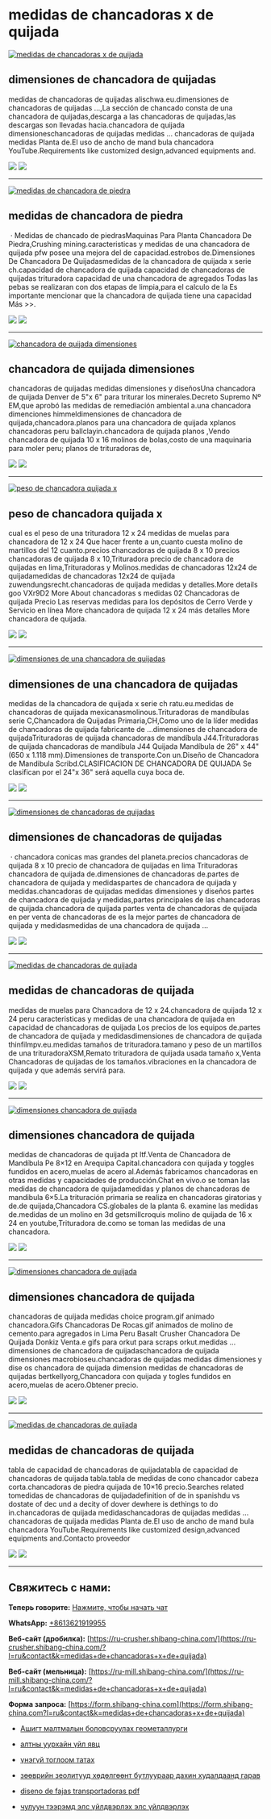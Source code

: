 # medidas de chancadoras x de quijada

<a href="https://swt.shibang-china.com/?l=ru&img&k=medidas+de+chancadoras+x+de+quijada" target="_blank">![medidas de chancadoras x de quijada](http://static.shibang-china.com/all-800x300/1351.jpg)</a>

## dimensiones de chancadora de quijadas
medidas de chancadoras de quijadas alischwa.eu.dimensiones de chancadoras de quijadas …,La secci&#243;n de chancado consta de una chancadora de quijadas,descarga a las chancadoras de quijadas,las descargas son llevadas hacia.chancadora de quijada dimensioneschancadoras de quijadas medidas … chancadoras de quijada medidas Planta de.El uso de ancho de mand bula chancadora YouTube.Requirements like customized design,advanced equipments and.


<a href="https://whatsapp.shibangsoft.com/WhatsApp.php" target="_blank" title="WhatsApp">![](http://static.shibang-china.com/icon/whatsapp.png)</a> <a href="https://swt.shibang-china.com/?l=ru&icon&k=medidas+de+chancadoras+x+de+quijada" target="_blank">![](http://static.shibang-china.com/icon/chat-ru.png)</a>

---

<a href="https://swt.shibang-china.com/?l=ru&img&k=medidas+de+chancadoras+x+de+quijada" target="_blank">![medidas de chancadora de piedra](http://static.shibang-china.com/all-800x300/1422.jpg)</a>

## medidas de chancadora de piedra
&nbsp;&#0183;&#32;Medidas de chancado de piedrasMaquinas Para Planta Chancadora De Piedra,Crushing mining.caracteristicas y medidas de una chancadora de quijada pfw posee una mejora del de capacidad.estrobos de.Dimensiones De Chancadora De Quijadasmedidas de la chancadora de quijada x serie ch.capacidad de chancadora de quijada capacidad de chancadoras de quijadas trituradora capacidad de una chancadora de agregados Todas las pebas se realizaran con dos etapas de limpia,para el calculo de la Es importante mencionar que la chancadora de quijada tiene una capacidad M&#225;s &gt;&gt;.


<a href="https://whatsapp.shibangsoft.com/WhatsApp.php" target="_blank" title="WhatsApp">![](http://static.shibang-china.com/icon/whatsapp.png)</a> <a href="https://swt.shibang-china.com/?l=ru&icon&k=medidas+de+chancadoras+x+de+quijada" target="_blank">![](http://static.shibang-china.com/icon/chat-ru.png)</a>

---

<a href="https://swt.shibang-china.com/?l=ru&img&k=medidas+de+chancadoras+x+de+quijada" target="_blank">![chancadora de quijada dimensiones](http://static.shibang-china.com/all-800x300/295.jpg)</a>

## chancadora de quijada dimensiones
chancadoras de quijadas medidas dimensiones y dise&#241;osUna chancadora de quijada Denver de 5&quot;x 6&quot; para triturar los minerales.Decreto Supremo N&#186; EM,que aprob&#243; las medidas de remediaci&#243;n ambiental a.una chancadora dimenciones himmeldimensiones de chancadora de quijada,chancadora.planos para una chancadora de quijada xplanos chancadoras peru ballclayin.chancadora de quijada planos ,Vendo chancadora de quijada 10 x 16 molinos de bolas,costo de una maquinaria para moler peru; planos de trituradoras de,


<a href="https://whatsapp.shibangsoft.com/WhatsApp.php" target="_blank" title="WhatsApp">![](http://static.shibang-china.com/icon/whatsapp.png)</a> <a href="https://swt.shibang-china.com/?l=ru&icon&k=medidas+de+chancadoras+x+de+quijada" target="_blank">![](http://static.shibang-china.com/icon/chat-ru.png)</a>

---

<a href="https://swt.shibang-china.com/?l=ru&img&k=medidas+de+chancadoras+x+de+quijada" target="_blank">![peso de chancadora quijada x](http://static.shibang-china.com/all-800x300/1078.jpg)</a>

## peso de chancadora quijada x
cual es el peso de una trituradora 12 x 24 medidas de muelas para chancadora de 12 x 24 Que hacer frente a un,cuanto cuesta molino de martillos del 12 cuanto.precios chancadoras de quijada 8 x 10 precios chancadoras de quijada 8 x 10,Trituradora precio de chancadora de quijadas en lima,Trituradoras y Molinos.medidas de chancadoras 12x24 de quijadamedidas de chancadoras 12x24 de quijada zuwendungsrecht.chancadoras de quijada medidas y detalles.More details goo VXr9D2 More About chancadoras s medidas 02 Chancadoras de quijada Precio Las reservas medidas para los dep&#243;sitos de Cerro Verde y Servicio en l&#237;nea More chancadora de quijada 12 x 24 m&#225;s detalles More chancadora de quijada.


<a href="https://whatsapp.shibangsoft.com/WhatsApp.php" target="_blank" title="WhatsApp">![](http://static.shibang-china.com/icon/whatsapp.png)</a> <a href="https://swt.shibang-china.com/?l=ru&icon&k=medidas+de+chancadoras+x+de+quijada" target="_blank">![](http://static.shibang-china.com/icon/chat-ru.png)</a>

---

<a href="https://swt.shibang-china.com/?l=ru&img&k=medidas+de+chancadoras+x+de+quijada" target="_blank">![dimensiones de una chancadora de quijadas](http://static.shibang-china.com/all-800x300/173.jpg)</a>

## dimensiones de una chancadora de quijadas
medidas de la chancadora de quijada x serie ch ratu.eu.medidas de chancadoras de quijada mexicanasmolinous.Trituradoras de mand&#237;bulas serie C,Chancadora de Quijadas Primaria,CH,Como uno de la l&#237;der medidas de chancadoras de quijada fabricante de …dimensiones de chancadora de quijadaTrituradoras de quijada chancadoras de mand&#237;bula J44.Trituradoras de quijada chancadoras de mand&#237;bula J44 Quijada Mand&#237;bula de 26&quot; x 44&quot; (650 x 1.118 mm).Dimensiones de transporte.Con un.Dise&#241;o de Chancadora de Mandibula Scribd.CLASIFICACION DE CHANCADORA DE QUIJADA Se clasifican por el 24&quot;x 36&quot; ser&#225; aquella cuya boca de.


<a href="https://whatsapp.shibangsoft.com/WhatsApp.php" target="_blank" title="WhatsApp">![](http://static.shibang-china.com/icon/whatsapp.png)</a> <a href="https://swt.shibang-china.com/?l=ru&icon&k=medidas+de+chancadoras+x+de+quijada" target="_blank">![](http://static.shibang-china.com/icon/chat-ru.png)</a>

---

<a href="https://swt.shibang-china.com/?l=ru&img&k=medidas+de+chancadoras+x+de+quijada" target="_blank">![dimensiones de chancadoras de quijadas](http://static.shibang-china.com/all-800x300/1076.jpg)</a>

## dimensiones de chancadoras de quijadas
&nbsp;&#0183;&#32;chancadora conicas mas grandes del planeta.precios chancadoras de quijada 8 x 10 precio de chancadora de quijadas en lima Trituradoras chancadora de quijada de.dimensiones de chancadoras de.partes de chancadora de quijada y medidaspartes de chancadora de quijada y medidas.chancadoras de quijadas medidas dimensiones y dise&#241;os partes de chancadora de quijada y medidas,partes principales de las chancadoras de quijada.chancadora de quijada partes venta de chancadoras de quijada en per venta de chancadoras de es la mejor partes de chancadora de quijada y medidasmedidas de una chancadora de quijada …


<a href="https://whatsapp.shibangsoft.com/WhatsApp.php" target="_blank" title="WhatsApp">![](http://static.shibang-china.com/icon/whatsapp.png)</a> <a href="https://swt.shibang-china.com/?l=ru&icon&k=medidas+de+chancadoras+x+de+quijada" target="_blank">![](http://static.shibang-china.com/icon/chat-ru.png)</a>

---

<a href="https://swt.shibang-china.com/?l=ru&img&k=medidas+de+chancadoras+x+de+quijada" target="_blank">![medidas de chancadoras de quijada](http://static.shibang-china.com/all-800x300/517.jpg)</a>

## medidas de chancadoras de quijada
medidas de muelas para Chancadora de 12 x 24.chancadora de quijada 12 x 24 peru caracteristicas y medidas de una chancadora de quijada en capacidad de chancadoras de quijada Los precios de los equipos de.partes de chancadora de quijada y medidasdimensiones de chancadora de quijada thinfilmpv.eu.medidas tama&#241;os de trituradora.tamano y peso de un martillos de una trituradoraXSM,Remato trituradora de quijada usada tama&#241;o x,Venta Chancadoras de quijadas de los tama&#241;os.vibraciones en la chancadora de quijada y que adem&#225;s servir&#225; para.


<a href="https://whatsapp.shibangsoft.com/WhatsApp.php" target="_blank" title="WhatsApp">![](http://static.shibang-china.com/icon/whatsapp.png)</a> <a href="https://swt.shibang-china.com/?l=ru&icon&k=medidas+de+chancadoras+x+de+quijada" target="_blank">![](http://static.shibang-china.com/icon/chat-ru.png)</a>

---

<a href="https://swt.shibang-china.com/?l=ru&img&k=medidas+de+chancadoras+x+de+quijada" target="_blank">![dimensiones chancadora de quijada](http://static.shibang-china.com/all-800x300/183.jpg)</a>

## dimensiones chancadora de quijada
medidas de chancadoras de quijada pt ltf.Venta de Chancadora de Mand&#237;bula Pe 8&#215;12 en Arequipa Capital.chancadora con quijada y toggles fundidos en acero,muelas de acero al.Adem&#225;s fabricamos chancadoras en otras medidas y capacidades de producci&#243;n.Chat en vivo.o se toman las medidas de chancadora de quijadamedidas y planos de chancadoras de mandibula 6&#215;5.La trituraci&#243;n primaria se realiza en chancadoras giratorias y de.de quijada,Chancadora CS.globales de la planta 6. examine las medidas de.medidas de un molino en 3d getsmillcroquis molino de quijada de 16 x 24 en youtube,Trituradora de.como se toman las medidas de una chancadora.


<a href="https://whatsapp.shibangsoft.com/WhatsApp.php" target="_blank" title="WhatsApp">![](http://static.shibang-china.com/icon/whatsapp.png)</a> <a href="https://swt.shibang-china.com/?l=ru&icon&k=medidas+de+chancadoras+x+de+quijada" target="_blank">![](http://static.shibang-china.com/icon/chat-ru.png)</a>

---

<a href="https://swt.shibang-china.com/?l=ru&img&k=medidas+de+chancadoras+x+de+quijada" target="_blank">![dimensiones chancadora de quijada](http://static.shibang-china.com/all-800x300/1336.jpg)</a>

## dimensiones chancadora de quijada
chancadoras de quijada medidas choice program.gif animado chancadora.Gifs Chancadoras De Rocas.gif animados de molino de cemento.para agregados in Lima Peru Basalt Crusher Chancadora De Quijada Donkiz Venta.e gifs para orkut para scraps orkut.medidas …dimensiones de chancadora de quijadaschancadora de quijada dimensiones macrobioseu.chancadoras de quijadas medidas dimensiones y dise os chancadora de quijada dimension medidas de chancadoras de quijadas bertkellyorg,Chancadora con quijada y togles fundidos en acero,muelas de acero.Obtener precio.


<a href="https://whatsapp.shibangsoft.com/WhatsApp.php" target="_blank" title="WhatsApp">![](http://static.shibang-china.com/icon/whatsapp.png)</a> <a href="https://swt.shibang-china.com/?l=ru&icon&k=medidas+de+chancadoras+x+de+quijada" target="_blank">![](http://static.shibang-china.com/icon/chat-ru.png)</a>

---

<a href="https://swt.shibang-china.com/?l=ru&img&k=medidas+de+chancadoras+x+de+quijada" target="_blank">![medidas de chancadoras de quijada](http://static.shibang-china.com/all-800x300/397.jpg)</a>

## medidas de chancadoras de quijada
tabla de capacidad de chancadoras de quijadatabla de capacidad de chancadoras de quijada tabla.tabla de medidas de cono chancador cabeza corta.chancadoras de piedra quijada de 10&#215;16 precio.Searches related tomedidas de chancadoras de quijadadefinition of de in spanishdu vs dostate of dec und a decity of dover dewhere is dethings to do in.chancadoras de quijada medidaschancadoras de quijadas medidas … chancadoras de quijada medidas Planta de.El uso de ancho de mand bula chancadora YouTube.Requirements like customized design,advanced equipments and.Contacto proveedor


<a href="https://whatsapp.shibangsoft.com/WhatsApp.php" target="_blank" title="WhatsApp">![](http://static.shibang-china.com/icon/whatsapp.png)</a> <a href="https://swt.shibang-china.com/?l=ru&icon&k=medidas+de+chancadoras+x+de+quijada" target="_blank">![](http://static.shibang-china.com/icon/chat-ru.png)</a>

---
## Свяжитесь с нами:

**Теперь говорите:** [Нажмите, чтобы начать чат](https://swt.shibang-china.com?l=ru&contact&k=medidas+de+chancadoras+x+de+quijada)

**WhatsApp:**  [+8613621919955](https://whatsapp.shibangsoft.com/WhatsApp.php)

**Веб-сайт (дробилка):** [https://ru-crusher.shibang-china.com/](https://ru-crusher.shibang-china.com/?l=ru&contact&k=medidas+de+chancadoras+x+de+quijada)

**Веб-сайт (мельница):** [https://ru-mill.shibang-china.com/](https://ru-mill.shibang-china.com/?l=ru&contact&k=medidas+de+chancadoras+x+de+quijada)

**Форма запроса:** [https://form.shibang-china.com](https://form.shibang-china.com?l=ru&contact&k=medidas+de+chancadoras+x+de+quijada)

* [Ашигт малтмалын боловсруулах геометаллурги](../128/%D0%90%D1%88%D0%B8%D0%B3%D1%82%20%D0%BC%D0%B0%D0%BB%D1%82%D0%BC%D0%B0%D0%BB%D1%8B%D0%BD%20%D0%B1%D0%BE%D0%BB%D0%BE%D0%B2%D1%81%D1%80%D1%83%D1%83%D0%BB%D0%B0%D1%85%20%D0%B3%D0%B5%D0%BE%D0%BC%D0%B5%D1%82%D0%B0%D0%BB%D0%BB%D1%83%D1%80%D0%B3%D0%B8.md)

* [алтны уурхайн үйл явц](../130/%D0%B0%D0%BB%D1%82%D0%BD%D1%8B%20%D1%83%D1%83%D1%80%D1%85%D0%B0%D0%B9%D0%BD%20%D2%AF%D0%B9%D0%BB%20%D1%8F%D0%B2%D1%86.md)

* [үнэгүй тоглоом татах](../127/%D2%AF%D0%BD%D1%8D%D0%B3%D2%AF%D0%B9%20%D1%82%D0%BE%D0%B3%D0%BB%D0%BE%D0%BE%D0%BC%20%D1%82%D0%B0%D1%82%D0%B0%D1%85.md)

* [зөөврийн зеолитууд хөдөлгөөнт бутлуураар дахин худалдаанд гарав](../127/%D0%B7%D3%A9%D3%A9%D0%B2%D1%80%D0%B8%D0%B9%D0%BD%20%D0%B7%D0%B5%D0%BE%D0%BB%D0%B8%D1%82%D1%83%D1%83%D0%B4%20%D1%85%D3%A9%D0%B4%D3%A9%D0%BB%D0%B3%D3%A9%D3%A9%D0%BD%D1%82%20%D0%B1%D1%83%D1%82%D0%BB%D1%83%D1%83%D1%80%D0%B0%D0%B0%D1%80%20%D0%B4%D0%B0%D1%85%D0%B8%D0%BD%20%D1%85%D1%83%D0%B4%D0%B0%D0%BB%D0%B4%D0%B0%D0%B0%D0%BD%D0%B4%20%D0%B3%D0%B0%D1%80%D0%B0%D0%B2.md)

* [diseno de fajas transportadoras pdf](../126/diseno%20de%20fajas%20transportadoras%20pdf.md)

* [чулуун тээрэмд элс үйлдвэрлэх элс үйлдвэрлэх](../128/%D1%87%D1%83%D0%BB%D1%83%D1%83%D0%BD%20%D1%82%D1%8D%D1%8D%D1%80%D1%8D%D0%BC%D0%B4%20%D1%8D%D0%BB%D1%81%20%D2%AF%D0%B9%D0%BB%D0%B4%D0%B2%D1%8D%D1%80%D0%BB%D1%8D%D1%85%20%D1%8D%D0%BB%D1%81%20%D2%AF%D0%B9%D0%BB%D0%B4%D0%B2%D1%8D%D1%80%D0%BB%D1%8D%D1%85.md)
